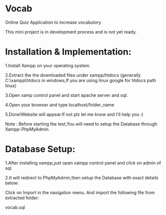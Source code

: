 # Vocab
Online Quiz Application to increase vocabulory

This mini project is in development process and is not yet ready.

# Installation & Implementation:

1.Install Xampp on your operating system.

2.Extract the the downloaded files under xampp/htdocs (generally C:\xampp\htdocs in windows,If you are using linux google for htdocs path linux)

3.Open xamp control panel and start apache server and sql.

4.Open your browser and type localhost/folder_name

5.Done!Website will appear.If not plz let me know and I'll help you :)


Note : Before starting the test,You will need to setup the Database through Xampp-PhpMyAdmin


# Database Setup:

1.After installing xampp,just open xampp control panel and click on admin of sql.

2.It will redirect to PhpMyAdmin,then setup the Database with exact details below:

Click on Import in the navigation menu.
And import the following file from extracted folder:


vocab.sql

